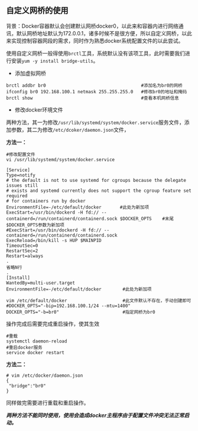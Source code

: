 ## 自定义网桥的使用

背景：Docker容器默认会创建默认网桥docker0，以此来和容器内进行网络通讯，默认网桥地址默认为172.0.0.1，诸多时候不是很方便，所以自定义网桥，以此来实现控制容器网段的需求，同时作为熟悉docker系统配置文件的以此尝试。

使用自定义网桥一般得使用`brctl`工具，系统默认没有该项工具，此时需要我们进行安装`yum -y install bridge-utils`。

- 添加虚拟网桥

```
brctl addbr br0                                    #添加名为br0的网桥
ifconfig br0 192.168.100.1 netmask 255.255.255.0   #修改br0的地址和掩码
brctl show                                         #查看本机网桥信息
```

- 修改docker环境文件

两种方法，其一为修改`/usr/lib/systemd/system/docker.service`服务文件，添加参数，其二为修改`/etc/dcoker/daemon.json`文件，

**方法一：**

```
#修改配置文件
vi /usr/lib/systemd/system/docker.service
```

```
[Service]
Type=notify
# the default is not to use systemd for cgroups because the delegate issues still
# exists and systemd currently does not support the cgroup feature set required
# for containers run by docker
EnvironmentFile=-/etc/default/docker       #此处为新加项
ExecStart=/usr/bin/dockerd -H fd:// --containerd=/run/containerd/containerd.sock $DOCKER_OPTS    #末尾$DOCKER_OPTS参数为新加项
#ExecStart=/usr/bin/dockerd -H fd:// --containerd=/run/containerd/containerd.sock 
ExecReload=/bin/kill -s HUP $MAINPID
TimeoutSec=0
RestartSec=2
Restart=always
.
省略N行
.
[Install]
WantedBy=multi-user.target
EnvironmentFile=-/etc/default/docker        #此处为新加项
```

```
vim /etc/default/docker                     #此文件默认不存在，手动创建即可
#DOCKER_OPTS="-bip=192.168.100.1/24 --mtu=1400"
DOCKER_OPTS="-b=br0"                        #指定网桥为br0
```

操作完成后需要完成重启操作，使其生效

```
#重载
systemctl daemon-reload
#重启docker服务
service docker restart 
```

**方法二：**

```
# vim /etc/docker/daemon.json
{
 "bridge":"br0"
}
```

同样做完需要进行重载和重启操作。

***两种方法不能同时使用，使用会造成docker主程序由于配置文件冲突无法正常启动。***